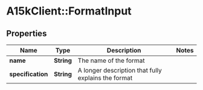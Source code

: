 # A15kClient::FormatInput

## Properties
Name | Type | Description | Notes
------------ | ------------- | ------------- | -------------
**name** | **String** | The name of the format | 
**specification** | **String** | A longer description that fully explains the format | 


